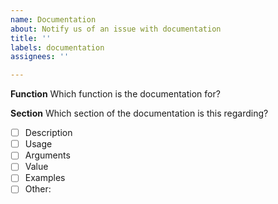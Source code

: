 ```yaml
---
name: Documentation
about: Notify us of an issue with documentation
title: ''
labels: documentation
assignees: ''

---
```


**Function**
Which function is the documentation for?

**Section**
Which section of the documentation is this regarding?
- [ ] Description
- [ ] Usage
- [ ] Arguments
- [ ] Value
- [ ] Examples
- [ ] Other:
